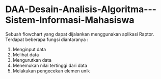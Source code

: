 # DAA-Desain-Analisis-Algoritma---Sistem-Informasi-Mahasiswa

Sebuah flowchart yang dapat dijalankan menggunakan aplikasi Raptor.
Terdapat beberapa fungsi diantaranya :
1. Menginput data
2. Melihat data
3. Mengurutkan data
4. Menemukan nilai tertinggi dari data
5. Melakukan pengecekan elemen unik
